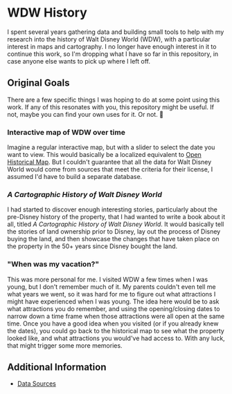 # WDW History

I spent several years gathering data and building small tools to help with my research into the history of Walt Disney World (WDW), with a particular interest in maps and cartography. I no longer have enough interest in it to continue this work, so I'm dropping what I have so far in this repository, in case anyone else wants to pick up where I left off.

## Original Goals

There are a few specific things I was hoping to do at some point using this work. If any of this resonates with you, this repository might be useful. If not, maybe you can find your own uses for it. Or not. :shrug:

### Interactive map of WDW over time

Imagine a regular interactive map, but with a slider to select the date you want to view. This would basically be a localized equivalent to [Open Historical Map](https://openhistoricalmap.org/). But I couldn't guarantee that all the data for Walt Disney World would come from sources that meet the criteria for their license, I assumed I'd have to build a separate database.

### _A Cartographic History of Walt Disney World_

I had started to discover enough interesting stories, particularly about the pre-Disney history of the property, that I had wanted to write a book about it all, titled _A Cartographic History of Walt Disney World_. It would basically tell the stories of land ownership prior to Disney, lay out the process of Disney buying the land, and then showcase the changes that have taken place on the property in the 50+ years since Disney bought the land.

### "When was my vacation?"

This was more personal for me. I visited WDW a few times when I was young, but I don't remember much of it. My parents couldn't even tell me what years we went, so it was hard for me to figure out what attractions I might have experienced when I was young. The idea here would be to ask what attractions you do remember, and using the opening/closing dates to narrow down a time frame when those attractions were all open at the same time. Once you have a good idea when you visited (or if you already knew the dates), you could go back to the historical map to see what the property looked like, and what attractions you would've had access to. With any luck, that might trigger some more memories.

## Additional Information

- [Data Sources](SOURCES.md)

